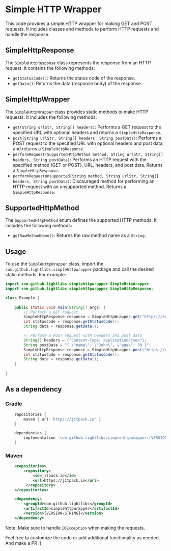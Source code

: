 # Simple HTTP Wrapper

This code provides a simple HTTP wrapper for making GET and POST requests. It includes classes and methods to perform HTTP requests and handle the response.

## SimpleHttpResponse

The `SimpleHttpResponse` class represents the response from an HTTP request. It contains the following methods:

- `getStatusCode()`: Returns the status code of the response.
- `getData()`: Returns the data (response body) of the response.

## SimpleHttpWrapper

The `SimpleHttpWrapper` class provides static methods to make HTTP requests. It includes the following methods:

- `get(String urlStr, String[] headers)`: Performs a GET request to the specified URL with optional headers and returns a `SimpleHttpResponse`.
- `post(String urlStr, String[] headers, String postData)`: Performs a POST request to the specified URL with optional headers and post data, and returns a `SimpleHttpResponse`.
- `performRequest(SupportedHttpMethod method, String urlStr, String[] headers, String postData)`: Performs an HTTP request with the specified method (GET or POST), URL, headers, and post data. Returns a `SimpleHttpResponse`.
- `performRequestUnsupported(String method, String urlStr, String[] headers, String postData)`: Discouraged method for performing an HTTP request with an unsupported method. Returns a `SimpleHttpResponse`.

## SupportedHttpMethod

The `SupportedHttpMethod` enum defines the supported HTTP methods. It includes the following methods:

- `getRawMethodName()`: Returns the raw method name as a `String`.

## Usage

To use the `SimpleHttpWrapper` class, import the `com.github.lightlibs.simplehttpwrapper` package and call the desired static methods. For example:

```java
import com.github.lightlibs.simplehttpwrapper.SimpleHttpWrapper;
import com.github.lightlibs.simplehttpwrapper.SimpleHttpResponse;

class Example {
    
    public static void main(String[] args) {
        // Perform a GET request
        SimpleHttpResponse response = SimpleHttpWrapper.get("https://example.com", null);
        int statusCode = response.getStatusCode();
        String data = response.getData();

        // Perform a POST request with headers and post data
        String[] headers = {"Content-Type: application/json"};
        String postData = "{ \"name\": \"John\", \"age\": 30 }";
        SimpleHttpResponse response = SimpleHttpWrapper.post("https://example.com", headers, postData);
        int statusCode = response.getStatusCode();
        String data = response.getData();
    }
    
}
```

## As a dependency
### Gradle
```groovy
    repositories {
        maven { url 'https://jitpack.io' }
    }
```

```groovy
    dependencies {
        implementation 'com.github.lightlibs:simplehttpwrapper:[VERSION-STRING]'
    }
```

### Maven
```xml
    <repositories>
        <repository>
            <id>jitpack.io</id>
            <url>https://jitpack.io</url>
         </repository>
    </repositories>
```

```xml
    <dependency>
        <groupId>com.github.lightlibs</groupId>
        <artifactId>simplehttpwrapper</artifactId>
        <version>[VERSION-STRING]</version>
    </dependency>
```

Note: Make sure to handle `IOException` when making the requests.

Feel free to customize the code or add additional functionality as needed. And make a PR ;)